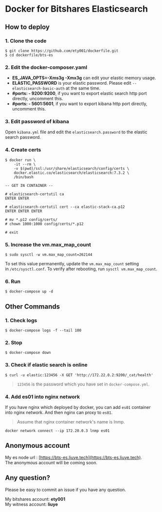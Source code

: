 # Docker for Bitshares Elasticsearch

## How to deploy

### 1. Clone the code

```
$ git clone https://github.com/ety001/dockerfile.git
$ cd dockerfile/bts-es
```

### 2. Edit the docker-composer.yaml

* **ES_JAVA_OPTS=-Xms3g -Xmx3g** can edit your elastic memory usage.
* **ELASTIC_PASSWORD** is your elastic password. Please edit `--elasticsearch-basic-auth` at the same time.
* **#ports: - 9200:9200**, if you want to export elastic search http port directly, uncomment this.
* **#ports: - 5601:5601**, if you want to export kibana http port directly, uncomment this.

### 3. Edit password of kibana

Open `kibana.yml` file and edit the `elasticsearch.password` to the elastic search password.

### 4. Create certs

```
$ docker run \
    -it --rm \
    -v $(pwd)/ssl:/usr/share/elasticsearch/config/certs \
    docker.elastic.co/elasticsearch/elasticsearch:7.3.2 \
    /bin/bash

-- GET IN CONTAINER --

# elasticsearch-certutil ca
ENTER ENTER

# elasticsearch-certutil cert --ca elastic-stack-ca.p12
ENTER ENTER ENTER

# mv *.p12 config/certs/
# chown 1000:1000 config/certs/*.p12

# exit
```

### 5. Increase the vm.max_map_count

```
$ sudo sysctl -w vm.max_map_count=262144
```

To set this value permanently, update the `vm.max_map_count` setting  
in `/etc/sysctl.conf`. To verify after rebooting, run `sysctl vm.max_map_count`.

### 6. Run

```
$ docker-compose up -d
```

## Other Commands

### 1. Check logs

```
$ docker-compose logs -f --tail 100
```

### 2. Stop

```
$ docker-compose down
```

### 3. Check if elastic search is online

```
$ curl -u elastic:123456 -X GET 'http://172.22.0.2:9200/_cat/health'
```
> `123456` is the password which you have set in `docker-compose.yml`.

### 4. Add es01 into nginx network

If you have nginx which deployed by docker, you can add `es01` container  
into nginx network. And then nginx can proxy to `es01`.

> Assume that nginx container network's name is lnmp.
```
docker network connect --ip 172.20.0.3 lnmp es01
```

## Anonymous account

My es node url : [https://bts-es.liuye.tech](https://bts-es.liuye.tech).  
The anonymous account will be coming soon.

## Any question?

Please be easy to commit an issue if you have any question.

My bitshares account: **ety001**  
My witness account: **liuye**
